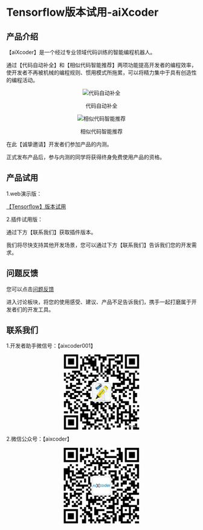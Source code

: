 # Tensorflow版本试用-aiXcoder


## 产品介绍

【aiXcoder】是一个经过专业领域代码训练的智能编程机器人。

通过【代码自动补全】和【相似代码智能推荐】两项功能提高开发者的编程效率，使开发者不再被机械的编程规则、惯用模式所拖累，可以将精力集中于具有创造性的编程活动。

<p align="center"><img src='http://www.aixcoder.com/help/img/img2.gif' width='400' alt='代码自动补全'></p>

<p align="center">代码自动补全</p>

<p align="center"><img src='http://www.nnthink.com/download/video/aixcoder_wx_demo_0814.gif' width='500' alt='相似代码智能推荐'></p>

<p align="center">相似代码智能推荐</p>

在此【诚挚邀请】开发者们参加产品的内测。 

正式发布产品后，参与内测的同学将获得终身免费使用产品的资格。

##	产品试用
1.web演示版：

  [【Tensorflow】版本试用](http://tf.aixcoder.com)

2.插件试用版：

通过下方【联系我们】获取插件版本。

我们将尽快支持其他开发场景，您可以通过下方【联系我们】告诉我们您的开发需求。

##	问题反馈

您可以点击[问题反馈](https://github.com/nnthink/aixcoder.web.tensorflow/issues)

进入讨论板块，将您的使用感受、建议、产品不足告诉我们，携手一起打磨属于开发者们的开发工具。

##	联系我们

1.开发者助手微信号：【aixcoder001】

<p align="center"><img src='aixcoder助手.jpeg' width='200' alt='代码自动补全' align="center"></p>


2.微信公众号：【aixcoder】 

<p align="center"><img src='aixcoder1.jpg' width='200' alt='代码自动补全' align="center"></p>

